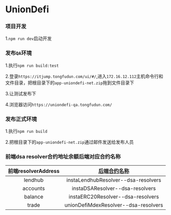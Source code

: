 # UnionDefi

### 项目开发

1.`npm run dev`启动开发

### 发布`QA`环境

1.执行`npm run build:test`

2.登录`https://itjump.tongfudun.com/ui/#/`,进入`172.16.12.112`主机命令行和文件目录，把根目录下的`app-uniondefi-net.zip`拖到文件目录下

3.让测试发布下

4.浏览器访问`https://uniondefi-qa.tongfudun.com/`

### 发布正式环境

1.执行`npm run build`

2.把根目录下的`app-uniondefi-net.zip`通过邮件发送给发布人员


### 前端dsa resolver合约地址余额后端对应合约名称

|        前端resolverAddress         |                [后端合约名称](http://git.tongfudun.com/UnionDefi/dsa-resolvers#polygon-mainnet)                   |
| :-----------------------: | :----------------------------------------: |
|     lendhub      | instaLendhubResolver--dsa-resolvers |
|    accounts     | instaDSAResolver--dsa-resolvers |
|   balance    | instaERC20Resolver--dsa-resolvers |
|   trade   | unionDefiMdexResolver--dsa-resolvers |

